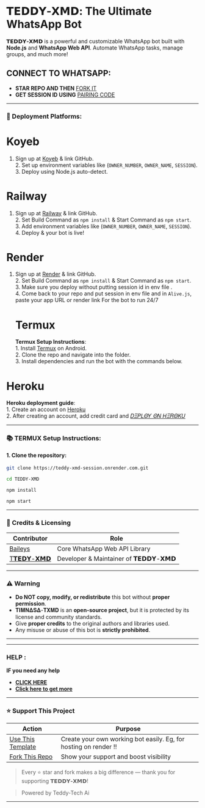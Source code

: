
# 𝗧𝗘𝗗𝗗𝗬-𝗫𝗠𝗗: The Ultimate WhatsApp Bot

**𝗧𝗘𝗗𝗗𝗬-𝗫𝗠𝗗** is a powerful and customizable WhatsApp bot built with **Node.js** and **WhatsApp Web API**. Automate WhatsApp tasks, manage groups, and much more!

## CONNECT TO WHATSAPP:
- **STAR REPO AND THEN** [FORK IT](https://github.com/Teddytech1/TEDDY-XMD/fork) 
- **GET SESSION ID USING** [PAIRING CODE](https://teddy-xmd-session.onrender.com/) 

---

### 🚀 Deployment Platforms:


# Koyeb  
1. Sign up at [Koyeb](https://www.koyeb.com) & link GitHub.<br> 2. Set up environment variables like (`OWNER_NUMBER`, `OWNER_NAME`, `SESSION`).<br> 3. Deploy using Node.js auto-detect. 
# Railway   
1. Sign up at [Railway](https://railway.app) & link GitHub.<br> 2. Set Build Command as `npm install` & Start Command as `npm start`.<br> 3. Add environment variables like (`OWNER_NUMBER`, `OWNER_NAME`, `SESSION`).<br> 4. Deploy & your bot is live!
# Render  
1. Sign up at [Render](https://render.com) & link GitHub.<br> 2. Set Build Command as `npm install` & Start Command as `npm start`.<br> 3. Make sure you deploy without putting session id in env file .<br> 4. Come back to your repo and put session in env file and in `Alive.js`, paste your app URL or render link For the bot to run 24/7
   # Termux
   **Termux Setup Instructions**:<br> 1. Install [Termux](https://f-droid.org/packages/com.termux/) on Android.<br> 2. Clone the repo and navigate into the folder.<br> 3. Install dependencies and run the bot with the commands below. 
# Heroku 
**Heroku deployment guide**:<br> 1. Create an account on  [Heroku](https://signup.heroku.com)<br> 2. After creating an account, add credit card and [𝐷𝛯𝛲𝐿𝛩𝑌 𝛩𝛮 𝛨𝛯𝑅𝛩𝛫𝑈](https://dashboard.heroku.com/new?button-url=https://github.com/Teddytech1/TEDDY-XMD&template=https://github.com/Teddytech1/TEDDY-XMD.git) <br> 

---

### 📚 TERMUX Setup Instructions:

#### 1. Clone the repository:

```bash
git clone https://teddy-xmd-session.onrender.com.git
```
```bash
cd TEDDY-XMD
```
```bash
npm install
```
```bash
npm start

``` 
---

### 🙏 Credits & Licensing

| **Contributor** | **Role** |
|------------------|----------|
| [Baileys](https://github.com/WhiskeySockets/Baileys) | Core WhatsApp Web API Library |
| [T𝗧𝗘𝗗𝗬-𝗫𝗠𝗗](https://github.com/Teddytech1/) | Developer & Maintainer of 𝗧𝗘𝗗𝗗𝗬-𝗫𝗠𝗗|

---

### ⚠️ Warning

- **Do NOT copy, modify, or redistribute** this bot without **proper permission**.
- 𝚻𝚰𝚳𝚴𝚫𝐒𝚫-𝚻𝚾𝚳𝐃 is an **open-source project**, but it is protected by its license and community standards.
- Give **proper credits** to the original authors and libraries used.
- Any misuse or abuse of this bot is **strictly prohibited**.

---
***
### HELP :
**IF you need any help**
- [**CLICK HERE**](https://wa.me/254799963583)
- [**Click here to get more**](https://timnasa.vercel.app/) 


***

### ⭐ Support This Project

| **Action** | **Purpose** |
|------------|-------------|
| [Use This Template](https://github.com/Teddytech1/TEDDY-XMD/generate) | Create your own working bot easily. Eg, for hosting on render ‼️ |
| [Fork This Repo](https://github.com/Teddytech1/TEDDY-XMD/fork) | Show your support and boost visibility |

> Every ⭐ star and fork makes a big difference — thank you for supporting **𝗧𝗘𝗗𝗗𝗬-𝗫𝗠𝗗**!

> Powered by Teddy-Tech Ai
---
